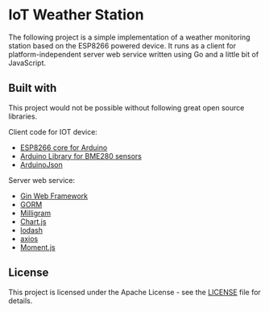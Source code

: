 # IoT Weather Station

The following project is a simple implementation of a weather monitoring station based on the ESP8266 powered device. It runs as a client for platform-independent server web service written using Go and a little bit of JavaScript.

## Built with

This project would not be possible without following great open source libraries.

Client code for IOT device:
* [ESP8266 core for Arduino](https://github.com/esp8266/Arduino)
* [Arduino Library for BME280 sensors](https://github.com/adafruit/Adafruit_BME280_Library)
* [ArduinoJson](https://github.com/bblanchon/ArduinoJson)

Server web service:
* [Gin Web Framework](https://github.com/gin-gonic/gin)
* [GORM](https://github.com/jinzhu/gorm)
* [Milligram](https://github.com/milligram/milligram)
* [Chart.js](https://github.com/chartjs/Chart.js)
* [lodash](https://github.com/lodash/lodash)
* [axios](https://github.com/axios/axios)
* [Moment.js](https://github.com/moment/moment)

## License

This project is licensed under the Apache License - see the [LICENSE](LICENSE) file for details.
